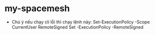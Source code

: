 # my-spacemesh
* Chú ý nếu chạy cli lỗi thì chạy lệnh này:
Set-ExecutionPolicy -Scope CurrentUser RemoteSigned
Set -ExecutionPolicy -RemoteSigned
